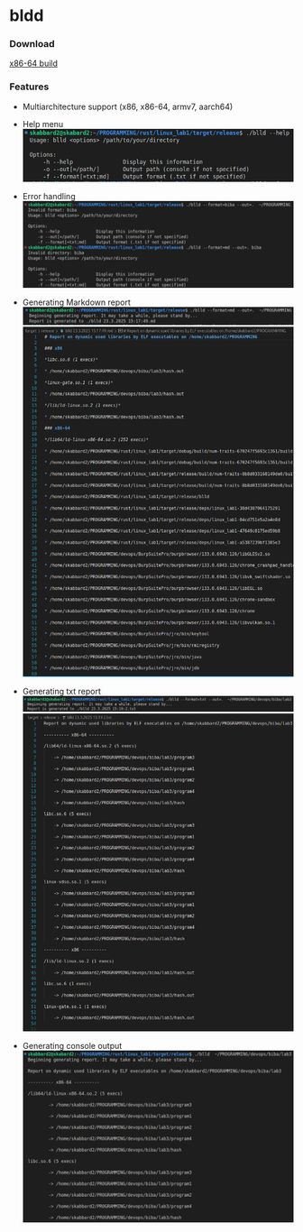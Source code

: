 # bldd

### Download

[x86-64 build](https://github.com/dinaraparanid/bldd/releases)

### Features

* Multiarchitecture support (x86, x86-64, armv7, aarch64)

* Help menu
![help](assets/help.png)

* Error handling
![error](assets/errors.png)

* Generating Markdown report
![gen_md](assets/generate_md.png)
![out_md](assets/out_md.png)

* Generating txt report
![gen_txt](assets/generate_txt.png)
![out_txt](assets/out_txt.png)

* Generating console output
![console](assets/out_console.png)
